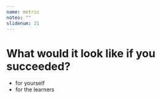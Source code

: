 ```yaml
---
name: metric
notes: ""
slidenum: 21
---
```

# What would it look like if you succeeded?
- for yourself
- for the learners